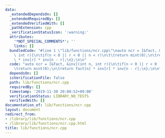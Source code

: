 ```yaml
---
data:
  _extendedDependsOn: []
  _extendedRequiredBy: []
  _extendedVerifiedWith: []
  _pathExtension: cpp
  _verificationStatusIcon: ':warning:'
  attributes:
    '*NOT_SPECIAL_COMMENTS*': ''
    links: []
  bundledCode: "#line 1 \"lib/functions/ncr.cpp\"\nauto ncr = [&fact, &inv](int n,\
    \ int r){\n\tif(n < 0 || r < 0 || n < r)\n\t\treturn mint(0);\n\treturn fact[n]\
    \ * inv[r] * inv[n - r];\n};\n\n"
  code: "auto ncr = [&fact, &inv](int n, int r){\n\tif(n < 0 || r < 0 || n < r)\n\t\
    \treturn mint(0);\n\treturn fact[n] * inv[r] * inv[n - r];\n};\n\n"
  dependsOn: []
  isVerificationFile: false
  path: lib/functions/ncr.cpp
  requiredBy: []
  timestamp: '2019-11-30 20:08:52+09:00'
  verificationStatus: LIBRARY_NO_TESTS
  verifiedWith: []
documentation_of: lib/functions/ncr.cpp
layout: document
redirect_from:
- /library/lib/functions/ncr.cpp
- /library/lib/functions/ncr.cpp.html
title: lib/functions/ncr.cpp
---
```

